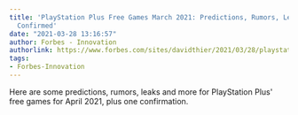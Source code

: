 ```yaml
---
title: 'PlayStation Plus Free Games March 2021: Predictions, Rumors, Leaks And One
  Confirmed'
date: "2021-03-28 13:16:57"
author: Forbes - Innovation
authorlink: https://www.forbes.com/sites/davidthier/2021/03/28/playstation-plus-free-games-march-2021-predictions-rumors-leaks-and-one-confirmed/
tags:
- Forbes-Innovation
---
```

Here are some predictions, rumors, leaks and more for PlayStation Plus' free games for April 2021, plus one confirmation.